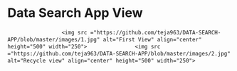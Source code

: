 # Data Search App View
                     <img src ="https://github.com/teja963/DATA-SEARCH-APP/blob/master/images/1.jpg" alt="First View" align="center" height="500" width="250">               <img src ="https://github.com/teja963/DATA-SEARCH-APP/blob/master/images/2.jpg" alt="Recycle view" align="center" height="500" width="250">
